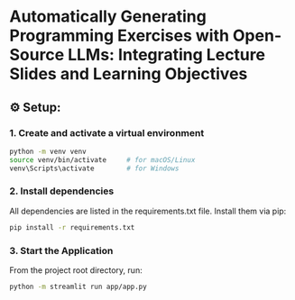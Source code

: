 # Automatically Generating Programming Exercises with Open-Source LLMs: Integrating Lecture Slides and Learning Objectives

## ⚙️ Setup:
### 1. Create and activate a virtual environment

```bash
python -m venv venv
source venv/bin/activate     # for macOS/Linux
venv\Scripts\activate        # for Windows
```
### 2. Install dependencies
All dependencies are listed in the requirements.txt file. Install them via pip:
```bash
pip install -r requirements.txt
```
### 3. Start the Application
From the project root directory, run:
```bash
python -m streamlit run app/app.py
```